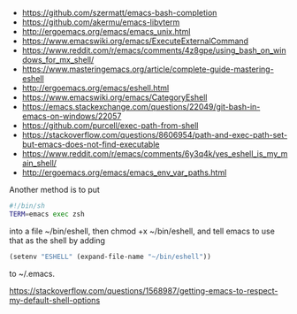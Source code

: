 - https://github.com/szermatt/emacs-bash-completion
- https://github.com/akermu/emacs-libvterm
- http://ergoemacs.org/emacs/emacs_unix.html
- https://www.emacswiki.org/emacs/ExecuteExternalCommand
- https://www.reddit.com/r/emacs/comments/4z8gpe/using_bash_on_windows_for_mx_shell/
- https://www.masteringemacs.org/article/complete-guide-mastering-eshell
- http://ergoemacs.org/emacs/eshell.html
- https://www.emacswiki.org/emacs/CategoryEshell
- https://emacs.stackexchange.com/questions/22049/git-bash-in-emacs-on-windows/22057
- https://github.com/purcell/exec-path-from-shell
- https://stackoverflow.com/questions/8606954/path-and-exec-path-set-but-emacs-does-not-find-executable
- https://www.reddit.com/r/emacs/comments/6y3q4k/yes_eshell_is_my_main_shell/
- http://ergoemacs.org/emacs/emacs_env_var_paths.html


Another method is to put

```bash
#!/bin/sh 
TERM=emacs exec zsh
```

into a file ~/bin/eshell, then chmod +x ~/bin/eshell, and tell emacs to use that as the shell by adding

```lisp
(setenv "ESHELL" (expand-file-name "~/bin/eshell"))
```

to ~/.emacs.

https://stackoverflow.com/questions/1568987/getting-emacs-to-respect-my-default-shell-options